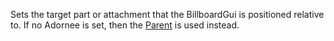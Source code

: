 Sets the target part or attachment that the BillboardGui is positioned
relative to. If no Adornee is set, then the [Parent](https://create.roblox.com/docs/reference/engine/classes/Instance#Parent) is
used instead.